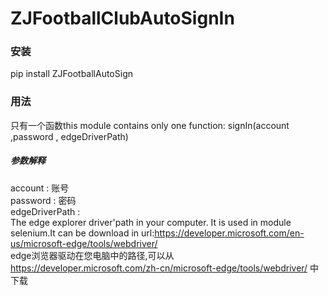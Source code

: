 # ZJFootballClubAutoSignIn

### 安装
pip install ZJFootballAutoSign

### 用法
只有一个函数this module contains only one function:
signIn(account ,password , edgeDriverPath)

##### 参数解释
account : 账号  
password : 密码  
edgeDriverPath :   
        The edge explorer driver'path in your computer. It is used in module selenium.It can be download in url:https://developer.microsoft.com/en-us/microsoft-edge/tools/webdriver/  
        edge浏览器驱动在您电脑中的路径,可以从 https://developer.microsoft.com/zh-cn/microsoft-edge/tools/webdriver/ 中下载  
